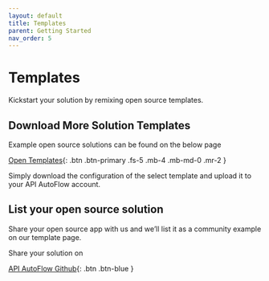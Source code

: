 ```yaml
---
layout: default
title: Templates
parent: Getting Started
nav_order: 5
---
```


# Templates

Kickstart your solution by remixing open source templates.

## Download More Solution Templates
Example open source solutions can be found on the below page

[Open Templates](https://www.apiautoflow.com/template){: .btn .btn-primary .fs-5 .mb-4 .mb-md-0 .mr-2 }

Simply download the configuration of the select template and upload it to your API AutoFlow account.


## List your open source solution

Share your open source app with us and we’ll list it as a community example on our template page.

Share your solution on

[API AutoFlow Github](https://github.com/API-AutoFlow/){: .btn .btn-blue }
